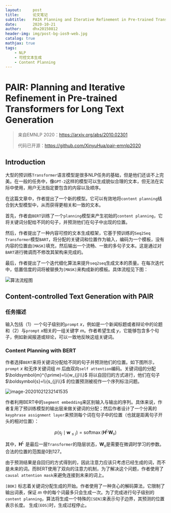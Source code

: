 ```yaml
---
layout:     post
title:      论文笔记
subtitle:   PAIR Planning and Iterative Refinement in Pre-trained Transformers for Long Text Generation
date:       2020-10-21
author:     dhx20150812
header-img: img/post-bg-ios9-web.jpg
catalog: true
mathjax: true
tags:
    - NLP
    - 可控文本生成
    - Content Planning
---
```


# PAIR: Planning and Iterative Refinement in Pre-trained Transformers for Long Text Generation



>   来自EMNLP 2020：<https://arxiv.org/abs/2010.02301>
>
>   代码已开源：<https://github.com/XinyuHua/pair-emnlp2020>

## Introduction

大型的预训练`Transformer`语言模型是很多NLP任务的基础，但是他们还谈不上完美。在一般的任务中，像`GPT-2`这样的模型可以生成貌似合理的文本，但无法在实际中使用，用户无法指定要包含的内容以及顺序。

在这篇文章中，作者提出了一个新的模型。它可以有效地将`content planning`结合到大型模型中，从而获得更相关和一致的文本。

首先，作者由`BERT`训练了一个`planning`模型来产生初始的`content planning`，它将关键词分配给不同的句子，并预测他们在句子中出现的位置。

然后，作者提出了一种内容可控的文本生成框架，它基于预训练的`Seq2Seq Transformer`模型`BART`，将分配的关键词和位置作为输入，编码为一个模板，没有内容的位置由`[MASK]`填充，然后输出一个流畅、一致的多句子文本。这是通过对`BART`进行微调而不修改其架构来完成的。

最后，作者提出了一个迭代细化算法来提升`seq2seq`生成文本的质量。在每次迭代中，低置信度的词将被替换为`[MASK]`来构成新的模板。具体流程见下图：

![算法流程图](https://note.youdao.com/yws/api/personal/file/WEB92b5ef04a8eaaa1f6f61f4e3ea1af796?method=download&shareKey=cfceb8148eb8f0b5d56aa6dff1b1df0b)


## Content-controlled Text Generation with PAIR

### 任务描述

输入包括（1）一个句子级别的`prompt` $x$，例如是一个新闻标题或者辩论中的论题和（2）与`prompt` $x$相关的一组关键字 $m$。作者希望生成 $y$，它能够包含多个句子，例如新闻报道或辩论，可以一致地反映这组关键词。

### Content Planning with BERT

作者选择`BERT`来将关键词分配给不同的句子并预测他们的位置。如下图所示，`prompt` $x$ 和无序关键词组 $m$ 后由双向`self attention`编码。关键词组的分配 $\boldsymbol{m}^{\prime}=\\{w_{j}\\}$ 将以自回归的方式进行，他们在句子 $\boldsymbol{s}=\\{s_{j}\\}$ 的位置预测被视作一个序列标注问题。

![image-20201021232141535](https://note.youdao.com/yws/api/personal/file/WEB1ffd3278cf7b234377bbe442fa969fe0?method=download&shareKey=296056d4ab751496c7b3577d730600d7)

作者利用BERT中的`segment embedding`来区别输入与输出的序列。具体来说，作者复用了预训练模型的输出层来做关键词的分配；然后作者设计了一个分离的`keyphrase assignment layer`来预测每个词在句子中的位置（也就是距离句子开头的相对位置）：

$$
p\left(s_{j} \mid \boldsymbol{w}_{\leq j}\right)=\operatorname{softmax}\left(\boldsymbol{H}^{L} \boldsymbol{W}_{s}\right)
$$

其中，$\boldsymbol{H}^{L}$ 是最后一层`Transformer`的隐层状态，$\boldsymbol{W}_{s}$是需要在微调时学习的参数。合法的位置的范围是0到127。

由于预测结果是自回归的方式得到的，因此注意力应该只考虑已经生成的词，而不是未来的词。而BERT使用了双向的注意力机制，为了解决这个问题，作者使用了`causal attention mask`来避免连接到未来的词上。

`[BOK]` 标志着关键词分配生成的开始。作者使用了一种贪心的解码算法，它限制了输出词表，保证 $m$ 中的每个词最多只会生成一次。为了完成进行句子级别的`content planning`，算法将生成一个特殊的`[SEN]`来表示句子边界，其预测的位置表示长度。 生成`[EOS]`时，生成过程停止。


